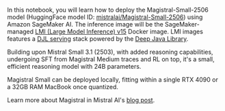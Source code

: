 In this notebook, you will learn how to deploy the Magistral-Small-2506 model (HuggingFace model ID: [mistralai/Magistral-Small-2506](https://huggingface.co/mistralai/Magistral-Small-2506)) using Amazon SageMaker AI. The inference image will be the SageMaker-managed [LMI (Large Model Inference) v15](https://docs.aws.amazon.com/sagemaker/latest/dg/large-model-inference-container-docs.html) Docker image. LMI images features a [DJL serving](https://github.com/deepjavalibrary/djl-serving) stack powered by the [Deep Java Library](https://djl.ai/). 

Building upon Mistral Small 3.1 (2503), with added reasoning capabilities, undergoing SFT from Magistral Medium traces and RL on top, it's a small, efficient reasoning model with 24B parameters.

Magistral Small can be deployed locally, fitting within a single RTX 4090 or a 32GB RAM MacBook once quantized.

Learn more about Magistral in Mistral AI's [blog post](https://mistral.ai/news/magistral/).
